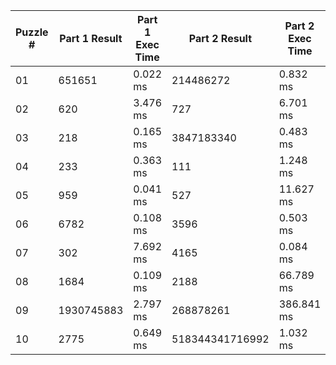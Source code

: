 <table>
<thead>
<tr><th>Puzzle #  </th><th>Part 1 Result  </th><th>Part 1 Exec Time  </th><th>Part 2 Result  </th><th>Part 2 Exec Time  </th><th># of Test Cases  </th></tr>
</thead>
<tbody>
<tr><td>01        </td><td>651651         </td><td>0.022 ms          </td><td>214486272      </td><td>0.832 ms          </td><td>2                </td></tr>
<tr><td>02        </td><td>620            </td><td>3.476 ms          </td><td>727            </td><td>6.701 ms          </td><td>1003             </td></tr>
<tr><td>03        </td><td>218            </td><td>0.165 ms          </td><td>3847183340     </td><td>0.483 ms          </td><td>2                </td></tr>
<tr><td>04        </td><td>233            </td><td>0.363 ms          </td><td>111            </td><td>1.248 ms          </td><td>300              </td></tr>
<tr><td>05        </td><td>959            </td><td>0.041 ms          </td><td>527            </td><td>11.627 ms         </td><td>2                </td></tr>
<tr><td>06        </td><td>6782           </td><td>0.108 ms          </td><td>3596           </td><td>0.503 ms          </td><td>466              </td></tr>
<tr><td>07        </td><td>302            </td><td>7.692 ms          </td><td>4165           </td><td>0.084 ms          </td><td>3                </td></tr>
<tr><td>08        </td><td>1684           </td><td>0.109 ms          </td><td>2188           </td><td>66.789 ms         </td><td>2                </td></tr>
<tr><td>09        </td><td>1930745883     </td><td>2.797 ms          </td><td>268878261      </td><td>386.841 ms        </td><td>2                </td></tr>
<tr><td>10        </td><td>2775           </td><td>0.649 ms          </td><td>518344341716992</td><td>1.032 ms          </td><td>3                </td></tr>
</tbody>
</table>